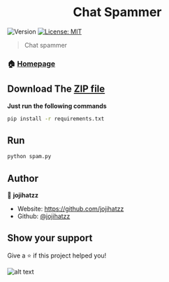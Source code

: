 <h1 align="center">Chat Spammer</h1>
<p>
  <img alt="Version" src="https://img.shields.io/badge/version-1.0-blue.svg?cacheSeconds=2592000" />
  <a href="https://github.com/jojihatzz/SchoolGradesSystemTerminalVer/blob/main/LICENSE" target="_blank">
    <img alt="License: MIT" src="https://img.shields.io/badge/License-MIT-yellow.svg" />
  </a>
</p>








> Chat spammer

### 🏠 [Homepage](https://github.com/jojihatzz/Chat-Spammer)

## Download The [ZIP file](https://github.com/jojihatzz/Chat-Spammer/archive/refs/heads/main.zip)
**Just run the following commands**
```sh
pip install -r requirements.txt
```

## Run

```sh
python spam.py
```



## Author

👤 **jojihatzz**

* Website: https://github.com/jojihatzz
* Github: [@jojihatzz](https://github.com/jojihatzz)

## Show your support

Give a ⭐️ if this project helped you! 




![alt text](https://github.com/jojihatzz/SchoolGradesSystemTerminalVer/blob/main/yee.jpg?raw=true)
